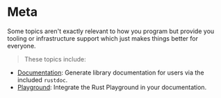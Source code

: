 # Meta

Some topics aren't exactly relevant to how you program but provide you
tooling or infrastructure support which just makes things better for
everyone.

> These topics include:

- [Documentation][doc]: Generate library documentation for users via the included
  `rustdoc`.
- [Playground][playground]: Integrate the Rust Playground in your documentation.

[doc]: meta/doc.md

[playground]: meta/playground.md
